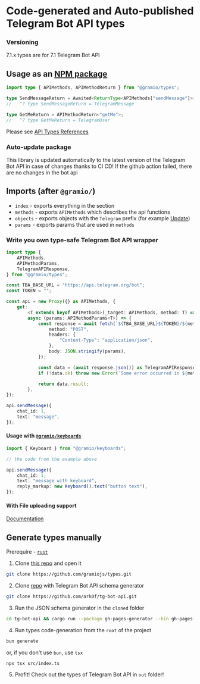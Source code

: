 # Code-generated and Auto-published Telegram Bot API types

### Versioning

7.1.x types are for 7.1 Telegram Bot API

## Usage as an [NPM package](https://www.npmjs.com/package/@gramio/types)

```ts
import type { APIMethods, APIMethodReturn } from "@gramio/types";

type SendMessageReturn = Awaited<ReturnType<APIMethods["sendMessage"]>>;
//   ^? type SendMessageReturn = TelegramMessage

type GetMeReturn = APIMethodReturn<"getMe">;
//   ^? type GetMeReturn = TelegramUser
```

Please see [API Types References](https://tsdocs.dev/docs/@gramio/types)

### Auto-update package

This library is updated automatically to the latest version of the Telegram Bot API in case of changes thanks to CI CD!
If the github action failed, there are no changes in the bot api

## Imports (after `@gramio/`)

-   `index` - exports everything in the section
-   `methods` - exports `APIMethods` which describes the api functions
-   `objects` - exports objects with the `Telegram` prefix (for example [Update](https://core.telegram.org/bots/api/#update))
-   `params` - exports params that are used in `methods`

### Write you own type-safe Telegram Bot API wrapper

```typescript
import type {
    APIMethods,
    APIMethodParams,
    TelegramAPIResponse,
} from "@gramio/types";

const TBA_BASE_URL = "https://api.telegram.org/bot";
const TOKEN = "";

const api = new Proxy({} as APIMethods, {
    get:
        <T extends keyof APIMethods>(_target: APIMethods, method: T) =>
        async (params: APIMethodParams<T>) => {
            const response = await fetch(`${TBA_BASE_URL}${TOKEN}/${method}`, {
                method: "POST",
                headers: {
                    "Content-Type": "application/json",
                },
                body: JSON.stringify(params),
            });

            const data = (await response.json()) as TelegramAPIResponse;
            if (!data.ok) throw new Error(`Some error occurred in ${method}`);

            return data.result;
        },
});

api.sendMessage({
    chat_id: 1,
    text: "message",
});
```

#### Usage with [`@gramio/keyboards`](https://github.com/gramiojs/keyboards)

```typescript
import { Keyboard } from "@gramio/keyboards";

// the code from the example above

api.sendMessage({
    chat_id: 1,
    text: "message with keyboard",
    reply_markup: new Keyboard().text("button text"),
});
```

#### With File uploading support

[Documentation](https://gramio.netlify.app/files/usage-without-gramio.html#write-you-own-type-safe-tba-api-wrapper-with-file-uploading-support)

## Generate types manually

Prerequire - [`rust`](https://www.rust-lang.org/)

1. Clone [this repo](https://github.com/gramiojs/types) and open it

```bash
git clone https://github.com/gramiojs/types.git
```

2. Clone [repo](https://github.com/ark0f/tg-bot-api) with Telegram Bot API schema generator

```bash
git clone https://github.com/ark0f/tg-bot-api.git
```

3. Run the JSON schema generator in the `cloned` folder

```bash
cd tg-bot-api && cargo run --package gh-pages-generator --bin gh-pages-generator -- dev && cd ..
```

4. Run types code-generation from the `root` of the project

```bash
bun generate
```

or, if you don't use `bun`, use `tsx`

```bash
npx tsx src/index.ts
```

5. Profit! Check out the types of Telegram Bot API in `out` folder!
